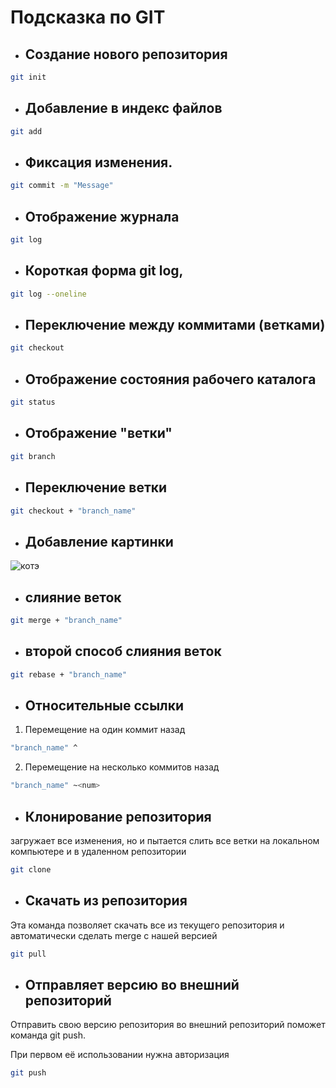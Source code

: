 # Подсказка по GIT

* ## Создание нового репозитория
```sh
git init
```

* ## Добавление в индекс файлов
```sh
git add
```

* ## Фиксация изменения.
```sh
git commit -m "Message"
```

* ## Отображение журнала
```sh
git log
```

* ## Короткая форма git log, 
```sh
git log --oneline
```

* ## Переключение между  коммитами (ветками)
```sh
git checkout
```

* ## Отображение состояния рабочего каталога 
```sh
git status
```

* ## Отображение "ветки"
```sh
git branch
```

* ## Переключение ветки
```sh
git checkout + "branch_name"
```

* ## Добавление картинки
![котэ](котик.jpg)

* ## слияние веток
```sh
git merge + "branch_name"
```

* ## второй способ слияния веток

```sh
git rebase + "branch_name"
```

* ## Относительные ссылки

1. Перемещение на один коммит назад 
```sh
"branch_name" ^
```

2. Перемещение на несколько коммитов назад

```sh
"branch_name" ~<num>
```

* ## Клонирование репозитория
загружает все изменения, но и пытается слить 
все ветки на локальном компьютере и в
удаленном репозитории

```sh
git clone
```

* ## Скачать из репозитория
Эта команда позволяет скачать все 
из текущего репозитория и автоматически
сделать merge с нашей версией

```sh
git pull
```

* ## Отправляет версию во внешний репозиторий
Отправить свою версию репозитория во
внешний репозиторий поможет команда git
push. 

При первом её использовании нужна
авторизация

```sh
git push
```

